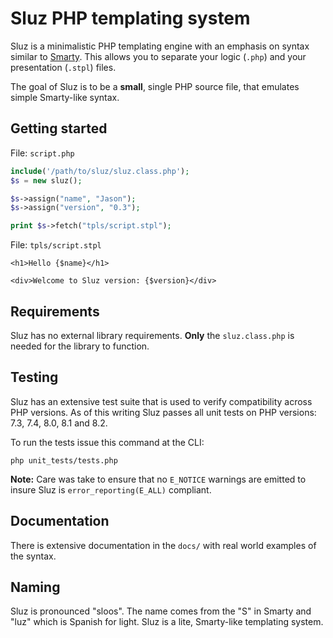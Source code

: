 # Sluz PHP templating system

Sluz is a minimalistic PHP templating engine with an emphasis on
syntax similar to [Smarty](https://www.smarty.net/). This allows
you to separate your logic (`.php`) and your presentation (`.stpl`)
files.

The goal of Sluz is to be a **small**, single PHP source file, that
emulates simple Smarty-like syntax.

## Getting started

File: `script.php`
```php
include('/path/to/sluz/sluz.class.php');
$s = new sluz();

$s->assign("name", "Jason");
$s->assign("version", "0.3");

print $s->fetch("tpls/script.stpl");
```

File: `tpls/script.stpl`
```
<h1>Hello {$name}</h1>

<div>Welcome to Sluz version: {$version}</div>
```

## Requirements

Sluz has no external library requirements. **Only** the `sluz.class.php` is
needed for the library to function.

## Testing

Sluz has an extensive test suite that is used to verify compatibility
across PHP versions. As of this writing Sluz passes all unit tests on
PHP versions: 7.3, 7.4, 8.0, 8.1 and 8.2.

To run the tests issue this command at the CLI:

```
php unit_tests/tests.php
```

**Note:** Care was take to ensure that no `E_NOTICE` warnings are emitted
to insure Sluz is `error_reporting(E_ALL)` compliant.

## Documentation

There is extensive documentation in the `docs/` with real world examples of the syntax.

## Naming

Sluz is pronounced "sloos". The name comes from the "S" in Smarty
and "luz" which is Spanish for light. Sluz is a lite, Smarty-like
templating system.
